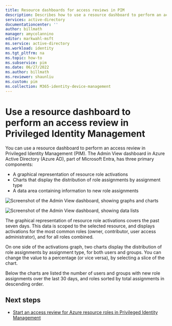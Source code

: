 ```yaml
---
title: Resource dashboards for access reviews in PIM
description: Describes how to use a resource dashboard to perform an access review in Azure AD Privileged Identity Management (PIM).
services: active-directory
documentationcenter: ''
author: billmath
manager: amycolannino
editor: markwahl-msft
ms.service: active-directory
ms.workload: identity
ms.tgt_pltfrm: na
ms.topic: how-to
ms.subservice: pim
ms.date: 06/27/2022
ms.author: billmath
ms.reviewer: shaunliu
ms.custom: pim
ms.collection: M365-identity-device-management
---
```


# Use a resource dashboard to perform an access review in Privileged Identity Management

You can use a resource dashboard to perform an access review in Privileged Identity Management (PIM). The Admin View dashboard in Azure Active Directory (Azure AD), part of Microsoft Entra, has three primary components:

- A graphical representation of resource role activations
- Charts that display the distribution of role assignments by assignment type
- A data area containing information to new role assignments

![Screenshot of the Admin View dashboard, showing graphs and charts](media/pim-resource-roles-overview-dashboards/rbac-overview-top.png)

![Screenshot of the Admin View dashboard, showing data lists](media/pim-resource-roles-overview-dashboards/role-settings.png)

The graphical representation of resource role activations covers the past seven days. This data is scoped to the selected resource, and displays activations for the most common roles (owner, contributor, user access administrator), and for all roles combined.

On one side of the activations graph, two charts display the distribution of role assignments by assignment type, for both users and groups. You can change the value to a percentage (or vice versa), by selecting a slice of the chart.

Below the charts are listed the number of users and groups with new role assignments over the last 30 days, and roles sorted by total assignments in descending order.

## Next steps

- [Start an access review for Azure resource roles in Privileged Identity Management](./pim-create-azure-ad-roles-and-resource-roles-review.md)
